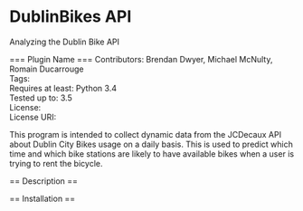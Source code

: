 # DublinBikes API
Analyzing the Dublin Bike API 

=== Plugin Name ===
Contributors: Brendan Dwyer, Michael McNulty, Romain Ducarrouge  
Tags:   
Requires at least: Python 3.4  
Tested up to: 3.5  
License:   
License URI:   

This program is intended to collect dynamic data from the JCDecaux API about Dublin City Bikes usage on a daily basis. 
This is used to predict which time and which bike stations are likely to have available bikes when a user is trying to rent the bicycle.


== Description ==


== Installation ==

